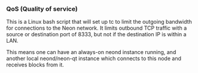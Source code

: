 ### QoS (Quality of service) ###

This is a Linux bash script that will set up tc to limit the outgoing bandwidth for connections to the Neon network. It limits outbound TCP traffic with a source or destination port of 8333, but not if the destination IP is within a LAN.

This means one can have an always-on neond instance running, and another local neond/neon-qt instance which connects to this node and receives blocks from it.
